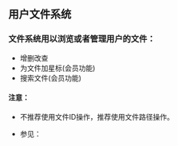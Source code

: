 ## 用户文件系统

### 文件系统用以浏览或者管理用户的文件：

* 增删改查
* 为文件加星标(会员功能)
* 搜索文件(会员功能)

#### 注意：

* 不推荐使用文件ID操作，推荐使用文件路径操作。

* 参见：
